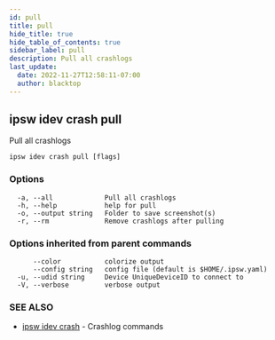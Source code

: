 ```yaml
---
id: pull
title: pull
hide_title: true
hide_table_of_contents: true
sidebar_label: pull
description: Pull all crashlogs
last_update:
  date: 2022-11-27T12:58:11-07:00
  author: blacktop
---
```

## ipsw idev crash pull

Pull all crashlogs

```
ipsw idev crash pull [flags]
```

### Options

```
  -a, --all             Pull all crashlogs
  -h, --help            help for pull
  -o, --output string   Folder to save screenshot(s)
  -r, --rm              Remove crashlogs after pulling
```

### Options inherited from parent commands

```
      --color           colorize output
      --config string   config file (default is $HOME/.ipsw.yaml)
  -u, --udid string     Device UniqueDeviceID to connect to
  -V, --verbose         verbose output
```

### SEE ALSO

* [ipsw idev crash](/docs/cli/ipsw/idev/crash)	 - Crashlog commands

